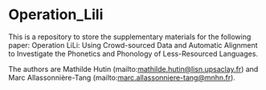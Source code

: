 # Operation_Lili

This is a repository to store the supplementary materials for the following paper: Operation LiLi: Using Crowd-sourced Data and Automatic Alignment to Investigate the Phonetics and Phonology of Less-Resourced Languages.

The authors are Mathilde Hutin (mailto:mathilde.hutin@lisn.upsaclay.fr) and Marc Allassonnière-Tang (mailto:marc.allassonniere-tang@mnhn.fr).
